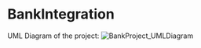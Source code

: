 # BankIntegration

UML Diagram of the project:
![BankProject_UMLDiagram](https://user-images.githubusercontent.com/107481123/234424616-adf72232-c5d8-41a3-a2ad-99e70e6895a9.png)
